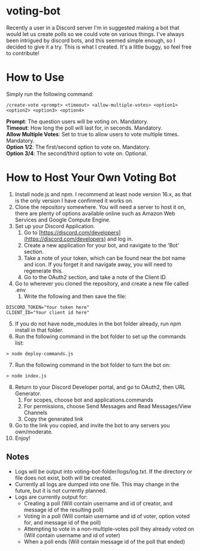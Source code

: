 # voting-bot
Recently a user in a Discord server I'm in suggested making a bot that would let us create polls so we could vote on various things. 
I've always been intrigued by discord bots, and this seemed simple enough, so I decided to give it a try. 
This is what I created. It's a little buggy, so feel free to contribute!

# How to Use
Simply run the following command:
```console:
/create-vote <prompt> <timeout> <allow-multiple-votes> <option1> <option2> <option3> <option4>
```
**Prompt**: The question users will be voting on. Mandatory.  
**Timeout**: How long the poll will last for, in seconds. Mandatory.  
**Allow Multiple Votes**: Set to true to allow users to vote multiple times. Mandatory.  
**Option 1/2**: The first/second option to vote on. Mandatory.  
**Option 3/4**: The second/third option to vote on. Optional.

# How to Host Your Own Voting Bot
1. Install node.js and npm. I recommend at least node version 16.x, as that is the only version I have confirmed it works on.
2. Clone the repository somewhere. You will need a server to host it on, there are plenty of options available online such as Amazon Web Services and Google Compute Engine.
3. Set up your Discord Application.
    1. Go to [https://discord.com/developers](https://discord.com/developers) and log in.
    2. Create a new application for your bot, and navigate to the 'Bot' section.
    3. Take a note of your token, which can be found near the bot name and icon. If you forget it and navigate away, you will need to regenerate this.
    4. Go to the OAuth2 section, and take a note of the Client ID.
4. Go to wherever you cloned the repository, and create a new file called .env
    1. Write the following and then save the file:
```console:
DISCORD_TOKEN="Your token here" 
CLIENT_ID="Your client id here"
```
5. If you do not have node_modules in the bot folder already, run npm install in that folder.
6. Run the following command in the bot folder to set up the commands list:

```console: 
> node deploy-commands.js
```
7. Run the following command in the bot folder to turn the bot on:
```console:
> node index.js
```
8. Return to your Discord Developer portal, and go to OAuth2, then URL Generator.
    1. For scopes, choose bot and applications.commands
    2. For permissions, choose Send Messages and Read Messages/View Channels
    3. Copy the generated link
9. Go to the link you copied, and invite the bot to any servers you own/moderate.
10. Enjoy!

## Notes
- Logs will be output into voting-bot-folder/logs/log.txt. If the directory or file does not exist, both will be created.
- Currently all logs are dumped into one file. This may change in the future, but it is not currently planned.
- Logs are currently output for:
    - Creating a poll (Will contain username and id of creator, and message id of the resulting poll)
    - Voting in a poll (Will contain username and id of voter, option voted for, and message id of the poll)
    - Attempting to vote in a non-multiple-votes poll they already voted on (Will contain username and id of voter)
    - When a poll ends (Will contain message id of the poll that ended)
